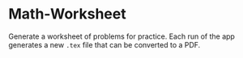 # Math-Worksheet
Generate a worksheet of problems for practice. Each run of the app generates a new `.tex` file that can be converted to a PDF.
